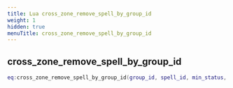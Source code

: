 ```yaml
---
title: Lua cross_zone_remove_spell_by_group_id
weight: 1
hidden: true
menuTitle: cross_zone_remove_spell_by_group_id
---
```

## cross_zone_remove_spell_by_group_id
```lua
eq:cross_zone_remove_spell_by_group_id(group_id, spell_id, min_status, max_status); -- void
```
